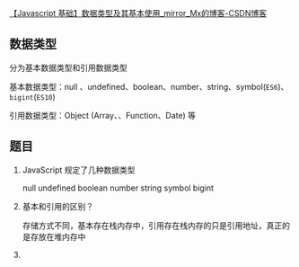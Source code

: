 [【Javascript 基础】数据类型及其基本使用_mirror_Mx的博客-CSDN博客](https://blog.csdn.net/mirror_Mx/article/details/109726478)

## 数据类型

分为基本数据类型和引用数据类型

基本数据类型：null 、undefined、boolean、number、string、symbol(`ES6`)、`bigint`(`ES10`)

引用数据类型：Object (Array、、Function、Date) 等







## 题目

1. JavaScript 规定了几种数据类型

   null undefined boolean number string symbol bigint

2. 基本和引用的区别？

   存储方式不同，基本存在栈内存中，引用存在栈内存的只是引用地址，真正的是存放在堆内存中

3. 